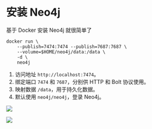 # 安装 Neo4j

基于 Docker 安装 Neo4j 就很简单了

~~~shell
docker run \
    --publish=7474:7474 --publish=7687:7687 \
    --volume=$HOME/neo4j/data:/data \
    -d \
    neo4j
~~~

1. 访问地址 `http://localhost:7474`。
2. 绑定端口 `7474` 和 `7687`，分别供 HTTP 和 Bolt 协议使用。
3. 映射数据 `/data`，用于持久化数据。
4. 默认使用 `neo4j/neo4j`，登录 Neo4j。

![](/images/kg/database/neo4j/install/install.png)

![](/images/kg/database/neo4j/install/login.png)